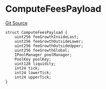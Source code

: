 # ComputeFeesPayload
[Git Source](https://github.com/ArrakisFinance/arrakis-modular/blob/b9ae3a6dd7145e0f69f817dcb31abd79f8e19310/src/structs/SUniswapV4.sol)


```solidity
struct ComputeFeesPayload {
    uint256 feeGrowthInsideLast;
    uint256 feeGrowthOutsideLower;
    uint256 feeGrowthOutsideUpper;
    uint256 feeGrowthGlobal;
    IPoolManager poolManager;
    PoolKey poolKey;
    uint128 liquidity;
    int24 tick;
    int24 lowerTick;
    int24 upperTick;
}
```

